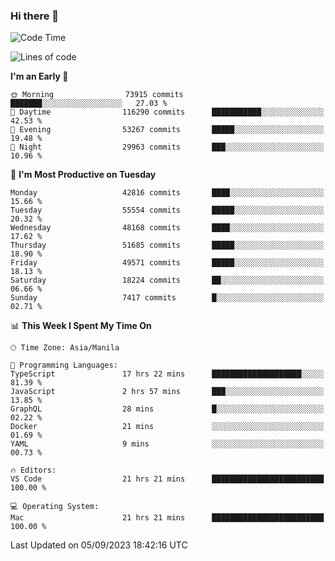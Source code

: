 ### Hi there 👋

<!--START_SECTION:waka-->
![Code Time](http://img.shields.io/badge/Code%20Time-4%2C297%20hrs%2032%20mins-blue)

![Lines of code](https://img.shields.io/badge/From%20Hello%20World%20I%27ve%20Written-106.6%20million%20lines%20of%20code-blue)

**I'm an Early 🐤** 

```text
🌞 Morning                73915 commits       ███████░░░░░░░░░░░░░░░░░░   27.03 % 
🌆 Daytime                116290 commits      ███████████░░░░░░░░░░░░░░   42.53 % 
🌃 Evening                53267 commits       █████░░░░░░░░░░░░░░░░░░░░   19.48 % 
🌙 Night                  29963 commits       ███░░░░░░░░░░░░░░░░░░░░░░   10.96 % 
```
📅 **I'm Most Productive on Tuesday** 

```text
Monday                   42816 commits       ████░░░░░░░░░░░░░░░░░░░░░   15.66 % 
Tuesday                  55554 commits       █████░░░░░░░░░░░░░░░░░░░░   20.32 % 
Wednesday                48168 commits       ████░░░░░░░░░░░░░░░░░░░░░   17.62 % 
Thursday                 51685 commits       █████░░░░░░░░░░░░░░░░░░░░   18.90 % 
Friday                   49571 commits       █████░░░░░░░░░░░░░░░░░░░░   18.13 % 
Saturday                 18224 commits       ██░░░░░░░░░░░░░░░░░░░░░░░   06.66 % 
Sunday                   7417 commits        █░░░░░░░░░░░░░░░░░░░░░░░░   02.71 % 
```


📊 **This Week I Spent My Time On** 

```text
🕑︎ Time Zone: Asia/Manila

💬 Programming Languages: 
TypeScript               17 hrs 22 mins      ████████████████████░░░░░   81.39 % 
JavaScript               2 hrs 57 mins       ███░░░░░░░░░░░░░░░░░░░░░░   13.85 % 
GraphQL                  28 mins             █░░░░░░░░░░░░░░░░░░░░░░░░   02.22 % 
Docker                   21 mins             ░░░░░░░░░░░░░░░░░░░░░░░░░   01.69 % 
YAML                     9 mins              ░░░░░░░░░░░░░░░░░░░░░░░░░   00.73 % 

🔥 Editors: 
VS Code                  21 hrs 21 mins      █████████████████████████   100.00 % 

💻 Operating System: 
Mac                      21 hrs 21 mins      █████████████████████████   100.00 % 
```


 Last Updated on 05/09/2023 18:42:16 UTC
<!--END_SECTION:waka-->


<!--
**rad182/rad182** is a ✨ _special_ ✨ repository because its `README.md` (this file) appears on your GitHub profile.

Here are some ideas to get you started:

- 🔭 I’m currently working on ...
- 🌱 I’m currently learning ...
- 👯 I’m looking to collaborate on ...
- 🤔 I’m looking for help with ...
- 💬 Ask me about ...
- 📫 How to reach me: ...
- 😄 Pronouns: ...
- ⚡ Fun fact: ...
-->
